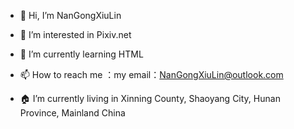 - 👋 Hi, I’m NanGongXiuLin

- 👀 I’m interested in Pixiv.net

- 🌱 I’m currently learning HTML

- 📫 How to reach me ：my email：NanGongXiuLin@outlook.com

- 🏠 I’m currently living in Xinning County, Shaoyang City, Hunan Province, Mainland China



<!---
NanGongXiuLin/NanGongXiuLin is a ✨ special ✨ repository because its `README.md` (this file) appears on your GitHub profile.
You can click the Preview link to take a look at your changes.
--->
